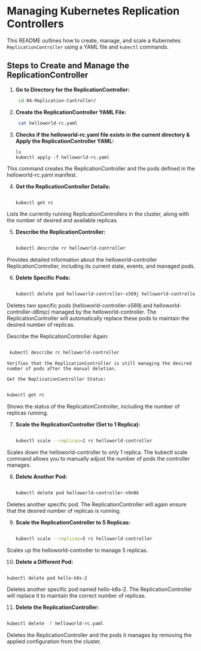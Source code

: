 # Managing Kubernetes Replication Controllers

This README outlines how to create, manage, and scale a Kubernetes `ReplicationController` using a YAML file and `kubectl` commands.

## Steps to Create and Manage the ReplicationController

1. **Go to Directory for the ReplicationController:**

   ```bash
    cd 04-Replication-Cantroller/
   ```

2. **Create the ReplicationController YAML File:**

    ```bash
     cat helloworld-rc.yaml
    ```


3. **Checks if the helloworld-rc.yaml file exists in the current directory & Apply the ReplicationController YAML:**
    ```
    ls 
    kubectl apply -f helloworld-rc.yaml
    ```
This command creates the ReplicationController and the pods defined in the helloworld-rc.yaml manifest.



4. **Get the ReplicationController Details:**

   ```bash

   kubectl get rc
   ```
Lists the currently running ReplicationControllers in the cluster, along with the number of desired and available replicas.

5. **Describe the ReplicationController:**

   ```bash

   kubectl describe rc helloworld-controller
   ```
Provides detailed information about the helloworld-controller ReplicationController, including its current state, events, and managed pods.

6. **Delete Specific Pods:**

   ```bash

   kubectl delete pod helloworld-controller-x569j helloworld-controller-d8mjc
   ```
Deletes two specific pods (helloworld-controller-x569j and helloworld-controller-d8mjc) managed by the helloworld-controller. The ReplicationController will automatically replace these pods to maintain the desired number of replicas.

Describe the ReplicationController Again:

   ```bash

    kubectl describe rc helloworld-controller
   ```
    Verifies that the ReplicationController is still managing the desired number of pods after the manual deletion.

    Get the ReplicationController Status:

   ```bash

   kubectl get rc
   ```
Shows the status of the ReplicationController, including the number of replicas running.

7. **Scale the ReplicationController (Set to 1 Replica):**

   ```bash

   kubectl scale --replicas=1 rc helloworld-controller
   ```
Scales down the helloworld-controller to only 1 replica. The kubectl scale command allows you to manually adjust the number of pods the controller manages.

8. **Delete Another Pod:**

   ```bash

   kubectl delete pod helloworld-controller-n9n8k
   ```
Deletes another specific pod. The ReplicationController will again ensure that the desired number of replicas is running.

9. **Scale the ReplicationController to 5 Replicas:**

   ```bash

   kubectl scale --replicas=5 rc helloworld-controller
   ```
Scales up the helloworld-controller to manage 5 replicas.

10. **Delete a Different Pod:**

   ```bash

   kubectl delete pod hello-k8s-2
   ```
Deletes another specific pod named hello-k8s-2. The ReplicationController will replace it to maintain the correct number of replicas.


11. **Delete the ReplicationController:**

   ```bash

   kubectl delete -f helloworld-rc.yaml
   ```
Deletes the ReplicationController and the pods it manages by removing the applied configuration from the cluster.